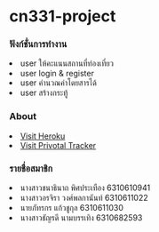 # cn331-project

### ฟังก์ชั่นการทำงาน
<li>user ให้คะแนนสถานที่ท่องเที่ยว</li>
<li>user login & register</li>
<li>user คำนวณค่าโดยสารได้</li>
<li>user สร้างกระทู้</li>


### About
<li><a href="https://bts-for-fun.herokuapp.com/about">Visit Heroku</a></li>
<li><a href="https://www.pivotaltracker.com/n/projects/2607398/">Visit Privotal Tracker</a></li>



### รายชื่อสมาชิก
<li>นางสาวชนาธินาถ พิศประเทือง 6310610941</li>
<li>นางสาวอรจิรา วงศ์พลกานันท์ 6310611022</li>
<li>นายภัทรกร แก้วชูกุล 6310611030</li>
<li>นางสาวธัญรดี นามบรรเทิง 6310682593</li>

